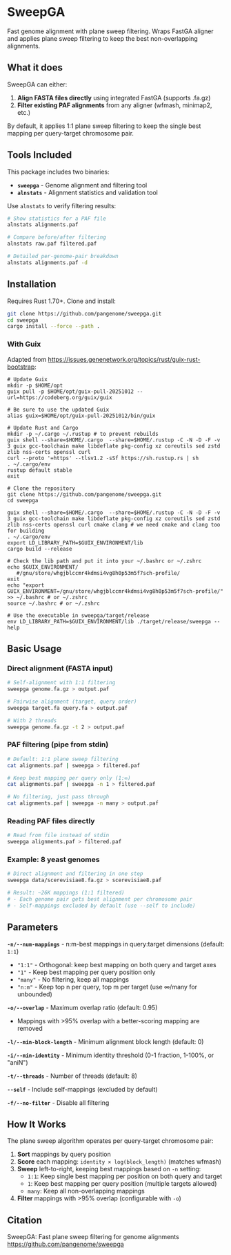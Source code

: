 # SweepGA

Fast genome alignment with plane sweep filtering. Wraps FastGA aligner and applies plane sweep filtering to keep the best non-overlapping alignments.

## What it does

SweepGA can either:
1. **Align FASTA files directly** using integrated FastGA (supports .fa.gz)
2. **Filter existing PAF alignments** from any aligner (wfmash, minimap2, etc.)

By default, it applies 1:1 plane sweep filtering to keep the single best mapping per query-target chromosome pair.

## Tools Included

This package includes two binaries:

- **`sweepga`** - Genome alignment and filtering tool
- **`alnstats`** - Alignment statistics and validation tool

Use `alnstats` to verify filtering results:
```bash
# Show statistics for a PAF file
alnstats alignments.paf

# Compare before/after filtering
alnstats raw.paf filtered.paf

# Detailed per-genome-pair breakdown
alnstats alignments.paf -d
```

## Installation

Requires Rust 1.70+. Clone and install:

```bash
git clone https://github.com/pangenome/sweepga.git
cd sweepga
cargo install --force --path .
```

### With Guix

Adapted from https://issues.genenetwork.org/topics/rust/guix-rust-bootstrap:

```shell
# Update Guix
mkdir -p $HOME/opt
guix pull -p $HOME/opt/guix-pull-20251012 --url=https://codeberg.org/guix/guix

# Be sure to use the updated Guix
alias guix=$HOME/opt/guix-pull-20251012/bin/guix

# Update Rust and Cargo
mkdir -p ~/.cargo ~/.rustup # to prevent rebuilds
guix shell --share=$HOME/.cargo  --share=$HOME/.rustup -C -N -D -F -v 3 guix gcc-toolchain make libdeflate pkg-config xz coreutils sed zstd zlib nss-certs openssl curl
curl --proto '=https' --tlsv1.2 -sSf https://sh.rustup.rs | sh
. ~/.cargo/env
rustup default stable
exit

# Clone the repository
git clone https://github.com/pangenome/sweepga.git
cd sweepga

guix shell --share=$HOME/.cargo  --share=$HOME/.rustup -C -N -D -F -v 3 guix gcc-toolchain make libdeflate pkg-config xz coreutils sed zstd zlib nss-certs openssl curl cmake clang # we need cmake and clang too for building
. ~/.cargo/env
export LD_LIBRARY_PATH=$GUIX_ENVIRONMENT/lib
cargo build --release

# Check the lib path and put it into your ~/.bashrc or ~/.zshrc
echo $GUIX_ENVIRONMENT/
   #/gnu/store/whgjblccmr4kdmsi4vg8h0p53m5f7sch-profile/
exit
echo "export GUIX_ENVIRONMENT=/gnu/store/whgjblccmr4kdmsi4vg8h0p53m5f7sch-profile/" >> ~/.bashrc # or ~/.zshrc
source ~/.bashrc # or ~/.zshrc

# Use the executable in sweepga/target/release
env LD_LIBRARY_PATH=$GUIX_ENVIRONMENT/lib ./target/release/sweepga --help
```

## Basic Usage

### Direct alignment (FASTA input)

```bash
# Self-alignment with 1:1 filtering
sweepga genome.fa.gz > output.paf

# Pairwise alignment (target, query order)
sweepga target.fa query.fa > output.paf

# With 2 threads
sweepga genome.fa.gz -t 2 > output.paf
```

### PAF filtering (pipe from stdin)

```bash
# Default: 1:1 plane sweep filtering
cat alignments.paf | sweepga > filtered.paf

# Keep best mapping per query only (1:∞)
cat alignments.paf | sweepga -n 1 > filtered.paf

# No filtering, just pass through
cat alignments.paf | sweepga -n many > output.paf
```

### Reading PAF files directly

```bash
# Read from file instead of stdin
sweepga alignments.paf > filtered.paf
```

### Example: 8 yeast genomes

```bash
# Direct alignment and filtering in one step
sweepga data/scerevisiae8.fa.gz > scerevisiae8.paf

# Result: ~26K mappings (1:1 filtered)
# - Each genome pair gets best alignment per chromosome pair
# - Self-mappings excluded by default (use --self to include)
```

## Parameters

**`-n/--num-mappings`** - n:m-best mappings in query:target dimensions (default: `1:1`)
- `"1:1"` - Orthogonal: keep best mapping on both query and target axes
- `"1"` - Keep best mapping per query position only
- `"many"` - No filtering, keep all mappings
- `"n:m"` - Keep top n per query, top m per target (use ∞/many for unbounded)

**`-o/--overlap`** - Maximum overlap ratio (default: 0.95)
- Mappings with >95% overlap with a better-scoring mapping are removed

**`-l/--min-block-length`** - Minimum alignment block length (default: 0)

**`-i/--min-identity`** - Minimum identity threshold (0-1 fraction, 1-100%, or "aniN")

**`-t/--threads`** - Number of threads (default: 8)

**`--self`** - Include self-mappings (excluded by default)

**`-f/--no-filter`** - Disable all filtering

## How It Works

The plane sweep algorithm operates per query-target chromosome pair:

1. **Sort** mappings by query position
2. **Score** each mapping: `identity × log(block_length)` (matches wfmash)
3. **Sweep** left-to-right, keeping best mappings based on `-n` setting:
   - `1:1`: Keep single best mapping per position on both query and target
   - `1`: Keep best mapping per query position (multiple targets allowed)
   - `many`: Keep all non-overlapping mappings
4. **Filter** mappings with >95% overlap (configurable with `-o`)

## Citation

SweepGA: Fast plane sweep filtering for genome alignments
https://github.com/pangenome/sweepga